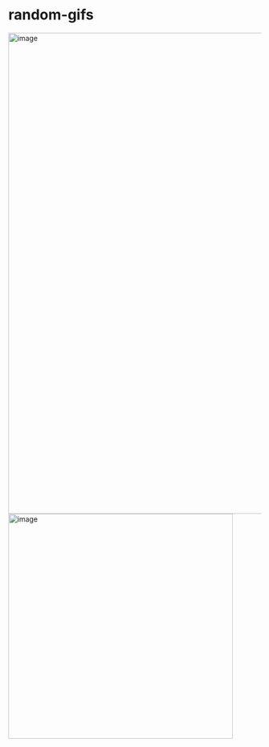 # random-gifs

<img width="956" alt="image" src="https://github.com/ambuj20rajput/FunToGif/assets/114769334/bb803937-ec7d-4210-936c-32a92f6063c8">


<img width="447" alt="image" src="https://github.com/ambuj20rajput/FunToGif/assets/114769334/c4d9bfa6-c8fa-4929-af53-8be0853bb947">
